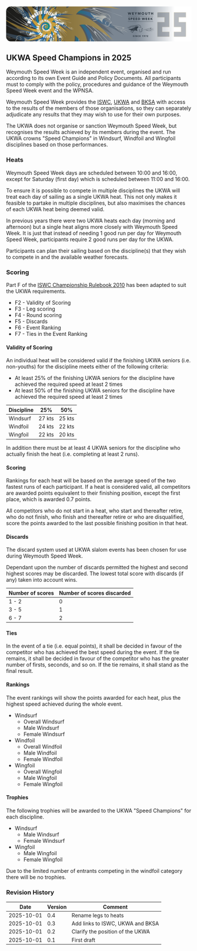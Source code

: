 ![img](../img/wsw-2025/web-banner-1.png)

## UKWA Speed Champions in 2025

Weymouth Speed Week is an independent event, organised and run according to its own Event Guide and Policy Documents. All participants must to comply with the policy, procedures and guidance of the Weymouth Speed Week event and the WPNSA.

Weymouth Speed Week provides the [ISWC](https://www.internationalwindsurfing.com/), [UKWA](https://ukwindsurfing.com/) and [BKSA](https://britishkitesports.org/) with access to the results of the members of those organisations, so they can separately adjudicate any results that they may wish to use for their own purposes.

The UKWA does not organise or sanction Weymouth Speed Week, but recognises the results achieved by its members during the event. The UKWA crowns "Speed Champions" in Windsurf, Windfoil and Wingfoil disciplines based on those performances. 



### Heats

Weymouth Speed Week days are scheduled between 10:00 and 16:00, except for Saturday (first day) which is scheduled between 11:00 and 16:00.

To ensure it is possible to compete in multiple disciplines the UKWA will treat each day of sailing as a single UKWA heat. This not only makes it feasible to partake in multiple disciplines, but also maximises the chances of each UKWA heat being deemed valid.

In previous years there were two UKWA heats each day (morning and afternoon) but a single heat aligns more closely with Weymouth Speed Week. It is just that instead of needing 1 good run per day for Weymouth Speed Week, participants require 2 good runs per day for the UKWA.

Participants can plan their sailing based on the discipline(s) that they wish to compete in and the available weather forecasts.



### Scoring

Part F of the [ISWC Championship Rulebook 2010](https://www.internationalwindsurfing.com/userfiles/documents/ISWC_Rulebook_2010.pdf) has been adapted to suit the UKWA requirements.

- F2 - Validity of Scoring
- F3 - Leg scoring
- F4 - Round scoring
- F5 - Discards
- F6 - Event Ranking
- F7 - Ties in the Event Ranking



#### Validity of Scoring

An individual heat will be considered valid if the finishing UKWA seniors (i.e. non-youths) for the discipline meets either of the following criteria:

- At least 25% of the finishing UKWA seniors for the discipline have achieved the required speed at least 2 times
- At least 50% of the finishing UKWA seniors for the discipline have achieved the required speed at least 2 times

| Discipline | 25%    | 50%    |
| ---------- | ------ | ------ |
| Windsurf   | 27 kts | 25 kts |
| Windfoil   | 24 kts | 22 kts |
| Wingfoil   | 22 kts | 20 kts |

In addition there must be at least 4 UKWA seniors for the discipline who actually finish the heat (i.e. completing at least 2 runs).



#### Scoring

Rankings for each heat will be based on the average speed of the two fastest runs of each participant. If a heat is considered valid, all competitors are awarded points equivalent to their finishing position, except the first place, which is awarded 0.7 points.

All competitors who do not start in a heat, who start and thereafter retire, who do not finish, who finish and thereafter retire or who are disqualified, score the points awarded to the last possible finishing position in that heat.



#### Discards

The discard system used at UKWA slalom events has been chosen for use during Weymouth Speed Week.

Dependant upon the number of discards permitted the highest and second highest scores may be discarded. The lowest total score with discards (if any) taken into account wins.

| Number of scores | Number of scores discarded |
| ---------------- | -------------------------- |
| 1 - 2            | 0                          |
| 3 - 5            | 1                          |
| 6 - 7            | 2                          |



#### Ties

In the event of a tie (i.e. equal points), it shall be decided in favour of the competitor who has achieved the best speed during the event. If the tie remains, it shall be decided in favour of the competitor who has the greater number of firsts, seconds, and so on. If the tie remains, it shall stand as the final result. 



#### Rankings

The event rankings will show the points awarded for each heat, plus the highest speed achieved during the whole event.

- Windsurf
  - Overall Windsurf
  - Male Windsurf
  - Female Windsurf
- Windfoil
  - Overall Windfoil
  - Male Windfoil
  - Female Windfoil
- Wingfoil
  - Overall Wingfoil
  - Male Wingfoil
  - Female Wingfoil



#### Trophies

The following trophies will be awarded to the UKWA "Speed Champions" for each discipline.

- Windsurf
  - Male Windsurf
  - Female Windsurf
- Wingfoil
  - Male Wingfoil
  - Female Wingfoil

Due to the limited number of entrants competing in the windfoil category there will be no trophies.



### Revision History

| Date       | Version | Comment                          |
| ---------- | ------- | -------------------------------- |
| 2025-10-01 | 0.4     | Rename legs to heats             |
| 2025-10-01 | 0.3     | Add links to ISWC, UKWA and BKSA |
| 2025-10-01 | 0.2     | Clarify the position of the UKWA |
| 2025-10-01 | 0.1     | First draft                      |

